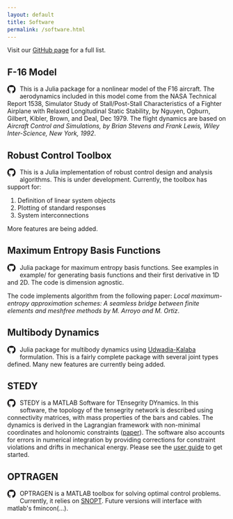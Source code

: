 ```yaml
---
layout: default
title: Software
permalink: /software.html
---
```

Visit our [GitHub page](https://github.com/isrlab) for a full list.

## F-16 Model

[<img src="assets/images/GitHub-Mark-120px-plus.png"
     alt="GitHubicon"
     style="float: left; margin-right: 10px; height:14pt" />](https://github.com/isrlab/F16Model)
This is a Julia package for a nonlinear model of the F16 aircraft. The aerodynamics included in this model come from the NASA Technical Report 1538, Simulator Study of Stall/Post-Stall Characteristics of a Fighter Airplane with Relaxed Longitudinal Static Stability, by Nguyen, Ogburn, Gilbert, Kibler, Brown, and Deal, Dec 1979. The flight dynamics are based on *Aircraft Control and Simulations, by Brian Stevens and Frank Lewis, Wiley Inter-Science, New York, 1992*.

## Robust Control Toolbox

[<img src="assets/images/GitHub-Mark-120px-plus.png"
     alt="GitHubicon"
     style="float: left; margin-right: 10px; height:14pt" />](https://github.com/isrlab/RobustControl)
This is a Julia implementation of robust control design and analysis algorithms. This is under development. Currently, the toolbox has support for:

1. Definition of linear system objects
1. Plotting of standard responses
1. System interconnections

More features are being added.

## Maximum Entropy Basis Functions

[<img src="assets/images/GitHub-Mark-120px-plus.png"
     alt="GitHubicon"
     style="float: left; margin-right: 10px; height:14pt" />](https://github.com/isrlab/MaximumEntropyBasisFunctions)
Julia package for maximum entropy basis functions. See examples in example/ for generating basis functions and their first derivative in 1D and 2D. The code is dimension agnostic.

The code implements algorithm from the following paper: *Local maximum-entropy approximation schemes: A seamless bridge between finite elements and meshfree methods by M. Arroyo and M. Ortiz*.

## Multibody Dynamics

[<img src="assets/images/GitHub-Mark-120px-plus.png"
     alt="GitHubicon"
     style="float: left; margin-right: 10px; height:14pt" />](https://github.com/isrlab/Multibody-Dynamics)
Julia package for multibody dynamics using [Udwadia-Kalaba](https://en.wikipedia.org/wiki/Udwadia–Kalaba_equation) formulation. This is a fairly complete package with several joint types defined. Many new features are currently being added.

## STEDY

[<img src="assets/images/GitHub-Mark-120px-plus.png"
     alt="GitHubicon"
     style="float: left; margin-right: 10px; height:14pt" />](https://github.com/isrlab/stedy)STEDY is a MATLAB Software for TEnsegrity DYnamics. In this software, the topology of the tensegrity network is described using connectivity matrices, with mass properties of the bars and cables. The dynamics is derived in the Lagrangian framework with non-minimal coordinates and holonomic constraints ([paper](https://rdcu.be/b7jyY)). The software also accounts for errors in numerical integration by providing corrections for constraint violations and drifts in mechanical energy. Please see the [user guide](https://github.com/uqLab/stedy/blob/master/Docs/UserGuide.md) to get started.

## OPTRAGEN
[<img src="assets/images/GitHub-Mark-120px-plus.png"
     alt="GitHubicon"
     style="float: left; margin-right: 10px; height:14pt" />](https://github.com/isrlab/Optragen)
OPTRAGEN is a MATLAB toolbox for solving optimal control problems. Currently, it relies on [SNOPT](https://web.stanford.edu/group/SOL/snopt.htm). Future versions will interface with matlab's fmincon(...).

<!-- #### [Polynomial Chaos](link)
Matlab scripts for applying polynomial chaos theory to propagate uncertainty in dynamical systems. A python version is also in the making. Relies on symbolic computing toolbox. 

#### [Particle based Uncertainty Quantification in Dynamical Systems](link)
* MCMC, SMC, Sampling in Convex Sets
* Transfer Operator: Fokker-Planck-Kolmogorov, Frobenius Perron
* Bayesian and optimal transport framework

#### [Convex Optimization Solvers for Massively Parallel Machines](link)
We make use of lazy synchronization and asynchronous updates across processing elements to overcome synchronization bottlenecks in massively parallel computing machines. Our QP solver achieves [160x](https:doi.org/10.13140/RG.2.1.3167.2729) speedup than synchronized parallel implementations. [OpenMP](http://openmp.org/wp/) (shared memory) and [OpenMPI](https://www.open-mpi.org/) (distributed memory) versions are available. We are also porting it to [Julia](http://julialang.org/). Solvers for other convex problems are also being developed. Stay tuned!

#### [Control System Design Toolbox](link)
* LMI based synthesis of robust control systems (using [cvx](http://cvxr.com/cvx/))
* H2, Hinf, LPV controller and estimator designs
* Probabilistic and worst-case uncertainty
* Control theoretic systems engineering
* Examples from flight control, structural control, and large-scale distributed systems -->



